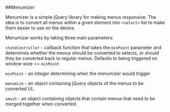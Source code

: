 ##Menumizer

Menumizer is a simple jQuery library for making menus responsive.  The idea is to convert all menus within a given element into `<select>` list to make them easier to use on the device.  

Menumizer works by taking three main parameters:

`stateController` - callback function that takes the `minPoint` parameter and determines whether the menus should be converted to selects, or should they be converted back to regular menus.  Defaults to being triggered on window wize <= `minPoint`

`minPoint` - an integer determining when the menumizer would trigger

`menumize` - an object containing jQuery objects of the menus to be converted UL.  

`smush` - an object containing objects that contain menus that need to be merged together when converted.

